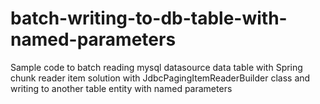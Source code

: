 # batch-writing-to-db-table-with-named-parameters

Sample code to batch reading mysql datasource data table with Spring chunk reader item solution with JdbcPagingItemReaderBuilder class and writing to another table entity with named parameters
